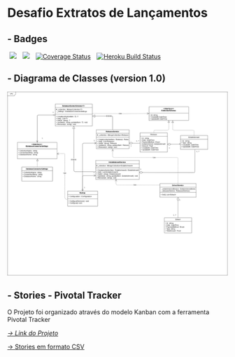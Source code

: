 <html>
    <head>
    </head>
    <body>
        <h1>Desafio Extratos de Lançamentos</h1>
        <h2>- Badges</h2>
        <div>
            <a href="https://travis-ci.org/MulanSales/DesafioExtratos"><img hspace=5px src="https://travis-ci.org/MulanSales/DesafioExtratos.svg?branch=master"/></a>
            <a  href="https://codeclimate.com/github/MulanSales/DesafioExtratos/maintainability"><img hspace=5px src="https://api.codeclimate.com/v1/badges/731b5d8ba6191fd92be6/maintainability" /></a>
            <a href='https://coveralls.io/github/MulanSales/DesafioExtratos?branch=master'><img hspace=5px src='https://coveralls.io/repos/github/MulanSales/DesafioExtratos/badge.svg?branch=master' alt='Coverage Status' /></a>
            <a href='https://extratos-api.herokuapp.com/swagger/index.html'><img hspace=5px src='https://heroku-badge.herokuapp.com/?app=extratos-api&style=flat&svg=1&root=swagger/index.html' alt='Heroku Build Status' /></a>
        </div>
        <h2 vspace=5px>- Diagrama de Classes (version 1.0)</h2>
        <div>
            <img src="./public/img/ClassDiagram.png" />
        </div>
        <h2 vspace=5px>- Stories - Pivotal Tracker</h2>
        <div>
            <p>O Projeto foi organizado através do modelo Kanban com a ferramenta Pivotal Tracker</p>
            <a href="https://www.pivotaltracker.com/n/projects/2417244"><cite>-> Link do Projeto</cite></a>
            <a href="./public/stories/desafioextratos_stories.csv"><p>-> Stories em formato CSV</p></a>
        </div>
    </body>
</html>
